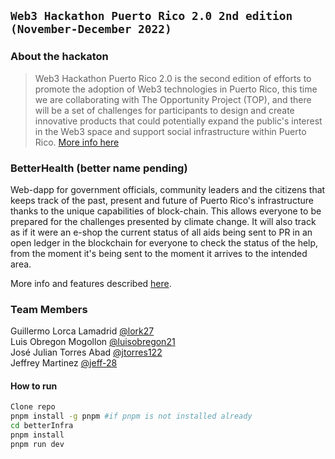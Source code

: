 ## `Web3 Hackathon Puerto Rico 2.0 2nd edition (November-December 2022)`

### About the hackaton

> Web3 Hackathon Puerto Rico 2.0 is the second edition of efforts to promote the adoption of Web3 technologies in Puerto Rico, this time we are collaborating with The Opportunity Project (TOP), and there will be a set of challenges for participants to design and create innovative products that could potentially expand the public's interest in the Web3 space and support social infrastructure within Puerto Rico.
> [More info here](https://medium.com/@cryptocuriosa/web3-hackathon-2-0-soluciones-blockchain-para-puerto-rico-5a977614ae5)

### BetterHealth (better name pending)

Web-dapp for government officials, community leaders and the citizens that keeps track of the past, present and future of Puerto Rico's infrastructure thanks to the unique capabilities of block-chain. This allows everyone to be prepared for the challenges presented by climate change. It will also track as if it were an e-shop the current status of all aids being sent to PR in an open ledger in the blockchain for everyone to check the status of the help, from the moment it's being sent to the moment it arrives to the intended area.

More info and features described [here](https://docs.google.com/document/d/1ka0KODidlRiqJQWurzyMf9nfxjibJfpVr4KalSl8Kdg/edit?usp=sharing).

### Team Members

Guillermo Lorca Lamadrid [@lork27](https://github.com/lork27) <br>
Luis Obregon Mogollon [@luisobregon21](https://github.com/luisobregon21) <br>
José Julian Torres Abad [@jtorres122](https://github.com/jtorres122) <br>
Jeffrey Martinez [@jeff-28](https://github.com/Jeff-28) <br>

#### How to run

```bash
Clone repo
pnpm install -g pnpm #if pnpm is not installed already
cd betterInfra
pnpm install
pnpm run dev
```
